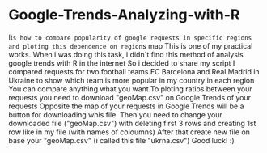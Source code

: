 # Google-Trends-Analyzing-with-R
It`s how to compare popularity of google requests in specific regions and ploting this dependence on region`s map
This is one of my practical works. When i was doing this task, i didn`t find this method of analysis google trends with R in the internet
So i decided to share my script 
I compared requests for two football teams FC Barcelona and Real Madrid in Ukraine to show which team is more popular in my country in each region
You can compare anything what you want.To ploting ratios between your requests you need to download "geoMap.csv" on Google Trends of your requests
Opposite the map of your requests in Google Trends will be a button for downloading whis file.
Then you need to change your downloaded file ("geoMap.csv") with deleting first 3 rows and creating 1st row like in my file (with names of coloumns)
After that create new file on base your "geoMap.csv" (i called this file "ukrna.csv")
Good luck! :)
